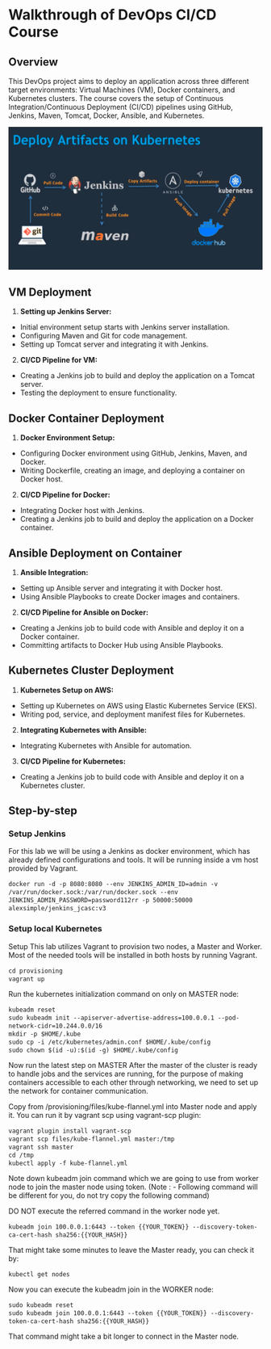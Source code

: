 # Walkthrough of DevOps CI/CD Course

## Overview

This DevOps project aims to deploy an application across three different target environments: Virtual Machines (VM),
Docker containers, and Kubernetes clusters. The course covers the setup of Continuous Integration/Continuous
Deployment (CI/CD) pipelines using GitHub, Jenkins, Maven, Tomcat, Docker, Ansible, and Kubernetes.

![DevOps CI/CD](../images/desired_stack.png)

## VM Deployment

1. **Setting up Jenkins Server:**

- Initial environment setup starts with Jenkins server installation.
- Configuring Maven and Git for code management.
- Setting up Tomcat server and integrating it with Jenkins.

2. **CI/CD Pipeline for VM:**

- Creating a Jenkins job to build and deploy the application on a Tomcat server.
- Testing the deployment to ensure functionality.

## Docker Container Deployment

1. **Docker Environment Setup:**

- Configuring Docker environment using GitHub, Jenkins, Maven, and Docker.
- Writing Dockerfile, creating an image, and deploying a container on Docker host.

2. **CI/CD Pipeline for Docker:**

- Integrating Docker host with Jenkins.
- Creating a Jenkins job to build and deploy the application on a Docker container.

## Ansible Deployment on Container

1. **Ansible Integration:**

- Setting up Ansible server and integrating it with Docker host.
- Using Ansible Playbooks to create Docker images and containers.

2. **CI/CD Pipeline for Ansible on Docker:**

- Creating a Jenkins job to build code with Ansible and deploy it on a Docker container.
- Committing artifacts to Docker Hub using Ansible Playbooks.

## Kubernetes Cluster Deployment

1. **Kubernetes Setup on AWS:**

- Setting up Kubernetes on AWS using Elastic Kubernetes Service (EKS).
- Writing pod, service, and deployment manifest files for Kubernetes.

2. **Integrating Kubernetes with Ansible:**

- Integrating Kubernetes with Ansible for automation.

3. **CI/CD Pipeline for Kubernetes:**

- Creating a Jenkins job to build code with Ansible and deploy it on a Kubernetes cluster.

## Step-by-step

### Setup Jenkins

For this lab we will be using a Jenkins as docker environment, which has already defined configurations and tools. It
will
be running inside a vm host provided by Vagrant.

```commandline
docker run -d -p 8080:8080 --env JENKINS_ADMIN_ID=admin -v /var/run/docker.sock:/var/run/docker.sock --env JENKINS_ADMIN_PASSWORD=password112rr -p 50000:50000 alexsimple/jenkins_jcasc:v3
```

### Setup local Kubernetes

Setup
This lab utilizes Vagrant to provision two nodes, a Master and Worker. Most of the needed tools will be installed in
both hosts by running Vagrant.

```commandline
cd provisioning
vagrant up
```

Run the kubernetes initialization command on only on MASTER node:

```commandline
kubeadm reset
sudo kubeadm init --apiserver-advertise-address=100.0.0.1 --pod-network-cidr=10.244.0.0/16 
mkdir -p $HOME/.kube
sudo cp -i /etc/kubernetes/admin.conf $HOME/.kube/config 
sudo chown $(id -u):$(id -g) $HOME/.kube/config
```

Now run the latest step on MASTER
After the master of the cluster is ready to handle jobs and the services are running, for the purpose of making
containers accessible to each other through networking, we need to set up the network for container communication.

Copy from /provisioning/files/kube-flannel.yml into Master node and apply it. You can run it by vagrant scp using
vagrant-scp plugin:


```commandline
vagrant plugin install vagrant-scp 
vagrant scp files/kube-flannel.yml master:/tmp
vagrant ssh master
cd /tmp
kubectl apply -f kube-flannel.yml
```

Note down kubeadm join command which we are going to use from worker node to join the master node using token. (Note : -
Following command will be different for you, do not try copy the following command)

DO NOT execute the referred command in the worker node yet.

```text
kubeadm join 100.0.0.1:6443 --token {{YOUR_TOKEN}} --discovery-token-ca-cert-hash sha256:{{YOUR_HASH}}
```
That might take some minutes to leave the Master ready, you can check it by:

```commandline
kubectl get nodes
```

Now you can execute the kubeadm join in the WORKER node: 
```commandline
sudo kubeadm reset
sudo kubeadm join 100.0.0.1:6443 --token {{YOUR_TOKEN}} --discovery-token-ca-cert-hash sha256:{{YOUR_HASH}}
```
That command might take a bit longer to connect in the Master node.


